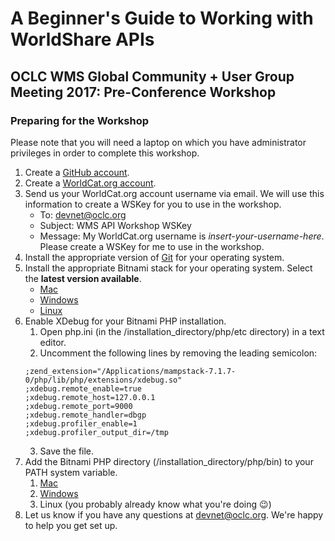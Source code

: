 # A Beginner's Guide to Working with WorldShare APIs
## OCLC WMS Global Community + User Group Meeting 2017: Pre-Conference Workshop
### Preparing for the Workshop

Please note that you will need a laptop on which you have administrator privileges in order to complete this workshop.

1. Create a [GitHub account](https://github.com/).
2. Create a [WorldCat.org account](https://www.oclc.org/en/user/create-account.html).
3. Send us your WorldCat.org account username via email. We will use this information to create a WSKey for you to use in the workshop.
	* To: [devnet@oclc.org](mailto:devnet@oclc.org)
	* Subject: WMS API Workshop WSKey
	* Message: My WorldCat.org username is *insert-your-username-here*. Please create a WSKey for me to use in the workshop.
4. Install the appropriate version of [Git](https://git-scm.com/downloads) for your operating system.
5. Install the appropriate Bitnami stack for your operating system. Select the **latest version available**.
	* [Mac](https://bitnami.com/stack/mamp)
	* [Windows](https://bitnami.com/stack/wamp)
	* [Linux](https://bitnami.com/stack/lamp)
6. Enable XDebug for your Bitnami PHP installation.
	1. Open php.ini (in the /installation_directory/php/etc directory) in a text editor.
	2. Uncomment the following lines by removing the leading semicolon:
	```
	;zend_extension="/Applications/mampstack-7.1.7-0/php/lib/php/extensions/xdebug.so"
	;xdebug.remote_enable=true
	;xdebug.remote_host=127.0.0.1
	;xdebug.remote_port=9000
	;xdebug.remote_handler=dbgp
	;xdebug.profiler_enable=1
	;xdebug.profiler_output_dir=/tmp
	```
	3. Save the file.
7. Add the Bitnami PHP directory (/installation_directory/php/bin) to your PATH system variable.
	1. [Mac](https://stackoverflow.com/questions/30461201/how-do-i-edit-path-bash-profile-on-osx)
	2. [Windows](https://www.howtogeek.com/118594/how-to-edit-your-system-path-for-easy-command-line-access/)
	3. Linux (you probably already know what you're doing :wink:)
8. Let us know if you have any questions at [devnet@oclc.org](mailto:devnet@oclc.org). We're happy to help you get set up.